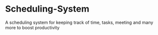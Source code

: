 # Scheduling-System
A scheduling system for keeping track of time, tasks, meeting and many more to boost productivity
